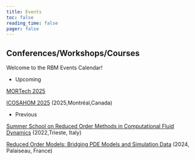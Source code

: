 ```yaml
---
title: Events
toc: false
reading_time: false
pager: false
---
```


## Conferences/Workshops/Courses

Welcome to the RBM Events Calendar!

- Upcoming

[MORTech 2025](https://mortech2025.i3a.es)

[ICOSAHOM 2025](https://icosahom2025.org) (2025,Montréal,Canada)

- Previous

[Summer School on Reduced Order Methods in Computational Fluid Dynamics](https://indico.sissa.it/event/74/timetable/?view=standard_numbered) (2022,Trieste, Italy)

[Reduced Order Models: Bridging PDE Models and Simulation Data](https://ecoles-cea-edf-inria.fr/en/schools/ecole-analyse-numerique-2024/) (2024, Palaiseau, France)

